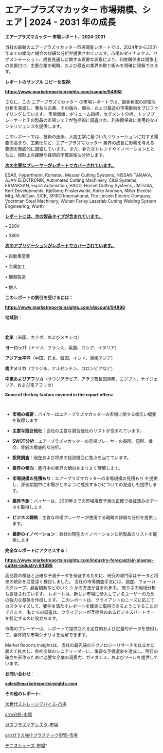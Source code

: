 # エアープラズマカッター 市場規模、シェア | 2024 - 2031 年の成長

<strong>エアープラズマカッター 市場レポート、2024-2031</strong>

当社の最新のエアープラズマカッター市場調査レポートでは、2024年から2031年までの傾向と機会の詳細な分析が提供されています。市場のダイナミクス、セグメンテーション、成長見通しに関する貴重な洞察により、利害関係者は競争上の位置付け、主要企業の戦略、および最近の業界の取り組みを明確に理解できます。



<strong>レポートのサンプル コピーを取得:</strong> <a href=https://www.marketreportsinsights.com/sample/94898>

<strong><u>https://www.marketreportsinsights.com/sample/94898</u></strong></a>

さらに、この エアープラズマカッター の市場レポートでは、競合状況の詳細な分析を実施し、著名な企業、その強み、弱み、および最近の市場動向をプロファイリングしています。 市場価値、ボリューム指標、セグメント分析、トッププレーヤーとその製品の市場シェアが包括的に調査され、利害関係者に実用的なインテリジェンスを提供します。

このレポートでは、技術の進歩、人間工学に基づいたソリューションに対する需要の高まり、工業化など、エアープラズマカッター 業界の成長に影響を与える要因を徹底的に調査しています。 また、新たなトレンドやイノベーションとともに、規制上の課題や経済的不確実性も分析します。



<strong><u>次の主要なプレーヤーがレポートでカバーされています。</u></strong>

ESAB, Hypertherm, Komatsu, Messer Cutting Systems, NISSAN TANAKA, AJAN ELEKTRONIK, Automated Cutting Machinery, C&G Systems, ERMAKSAN, Esprit Automation, HACO, Hornet Cutting Systems, JMTUSA, Kerf Developments, Kjellberg Finsterwalde, Koike Aronson, Miller Electric Mfg, MultiCam, SICK, SPIRO International, The Lincoln Electric Company, Voortman Steel Machinery, Wuhan Farley Laserlab Cutting Welding System Engineering, Wurth



<strong><u><b>レポートには、次の製品タイプが含まれています。</b></u></strong>

• 220V

• 380V



<strong><u><b>次のアプリケーションがレポートでカバーされています。</b></u></strong>

• 自動車産業

• 金属加工

• 機器製造

• 他人



<strong><b>このレポートの割引を受けるには：</b></strong>

<a href=https://www.marketreportsinsights.com/discount/94898>

<strong><u>https://www.marketreportsinsights.com/discount/94898</u></strong></a>



<strong>地域別：</strong>

<strong> </strong>



<strong>北米</strong>（米国、カナダ、およびメキシコ）



<strong>ヨーロッパ</strong>（ドイツ、フランス、英国、ロシア、イタリア）



<strong>アジア太平洋</strong>（中国、日本、韓国、インド、東南アジア）



<strong>南アメリカ</strong>（ブラジル、アルゼンチン、コロンビアなど）



<strong>中東およびアフリカ</strong>（サウジアラビア、アラブ首長国連邦、エジプト、ナイジェリア、および南アフリカ）



<strong>Some of the key factors covered in the report offers:</strong>

<strong> </strong>
<ul>
  <li>

<strong>市場の概要</strong>：バイヤーはエアープラズマカッターの市場に関する幅広い概要を取得します</li>
  <li>

<strong>主要な競合他社</strong>：会社の主要な競合他社のリストが含まれています。</li>
  <li>

<strong>SWOT分析</strong>：エアープラズマカッターの市場プレーヤーの長所、短所、機会、脅威の徹底的な分析。</li>
  <li>

<strong>投資調査</strong>：現在および将来の投資機会に焦点を当てています。</li>
  <li>

<strong>業界の傾向</strong>：進行中の業界の傾向をよりよく理解します。</li>
  <li>

<strong>市場規模の見積もり</strong>：エアープラズマカッターの市場規模の見積もり を提供し、評価期間中に市場がどのように成長するかについての見通しも提供します。</li>
  <li>

<strong>業界予測</strong>：バイヤーは、2031年までの市場規模予測の正確で検証済みのデータを取得します。</li>
  <li>

<strong>ビジネス戦略</strong>：主要な市場プレーヤーが使用する戦略の詳細な分析を提供します。</li>
  <li>

<strong>最新のイノベーション</strong>：会社の現在のイノベーションと新製品のリストを提供します</li>
</ul>


<strong>完全なレポートにアクセスする</strong>：

<a href=https://www.marketreportsinsights.com/industry-forecast/air-plasma-cutter-industry-94898>

<strong><u>https://www.marketreportsinsights.com/industry-forecast/air-plasma-cutter-industry-94898</u></strong></a>

高品質の検証と正確な予測データを保証するために、研究の専門家はデータと将来の統計を注意深く検討しました。 当社の市場調査手法には、調査、フォーカスグループ、顧客観察などのいくつ かの方法が含まれます。 売り手の地域分析も言及されています。 レポートは、新しい市場に参入しているユーザーのための強力な基盤を作成します。 このレポートは、クライアントのニーズに応じてカスタマイズして、要件を満たすレポートを確実に取得できるようにすることができます。 私たちの調査は、クライアントが互換性のあるビジネスパートナーを特定するのに役立ちます。

市場のプレーヤーは、レポートで提供される定性的および定量的データを使用して、全体的な市場シナリオを理解できます。

Market Reports Insightsは、当社の最先端のテクノロジーリサーチをはるかに超えて拡大し、会社全体のシニアリーダーに、重要な予備選挙を達成し、明日の確立を形作るために必要な企業の洞察力、ガイダンス、およびツールを提供しています。



<strong><b>お問い合わせ</b></strong>：

<a href=mailto:sales@marketreportsinsights.com>

<strong><u>sales@marketreportsinsights.com</u></strong></a>



<strong>その他のレポート:</strong>

<a href=https://www.linkedin.com/pulse/次世代ストレージデバイス-市場-2023-競争分析と事業成長-2030-68xzf/>次世代ストレージデバイス-市場</a>

<a href=https://www.linkedin.com/pulse/crm分析-市場-2023-総合分析と事業成長戦略-2030-analytics-achievers-24-analysis-s7m2f/>crm分析-市場</a>

<a href=https://www.linkedin.com/pulse/ガスプラズマアレスタ-市場-2030-年までの需要に焦点を当てた-2023-rtlrf/>ガスプラズマアレスタ-市場</a>

<a href=https://www.linkedin.com/pulse/grpガラス強化プラスチック配管-市場-2023-競争分析と事業成長-2030-bqtwf/>grpガラス強化プラスチック配管-市場</a>

<a href=https://www.linkedin.com/pulse/テニスシューズ-市場-2023-swot-分析と成長率-2030-analytics-avenue-360-analysis-fngaf/>テニスシューズ-市場</a>"
